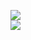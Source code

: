 [![](https://img.shields.io/badge/Made%20With-Github%20Spray-lightgrey.svg?style=for-the-badge&logo=github)](https://github.com/Annihil/github-spray#32487)  
[![](https://i.imgur.com/2DrTn0Z.gif)](https://github.com/Annihil/github-spray)